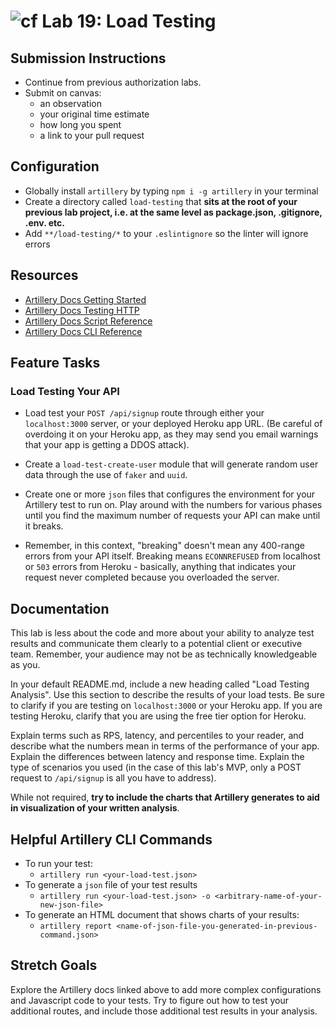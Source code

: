 ![cf](https://i.imgur.com/7v5ASc8.png) Lab 19: Load Testing
======

## Submission Instructions
* Continue from previous authorization labs.
* Submit on canvas: 
  * an observation
  * your original time estimate
  * how long you spent
  * a link to your pull request
  
 ## Configuration
 * Globally install `artillery` by typing `npm i -g artillery` in your terminal
 * Create a directory called `load-testing` that **sits at the root of your previous lab project, i.e. at the same level as package.json, .gitignore, .env. etc.**
 * Add `**/load-testing/*` to your `.eslintignore` so the linter will ignore errors

## Resources
* [Artillery Docs Getting Started](https://artillery.io/docs/getting-started/)
* [Artillery Docs Testing HTTP](https://artillery.io/docs/http-reference/#extracting-and-reusing-parts-of-a-response-request-chaining)
* [Artillery Docs Script Reference](https://artillery.io/docs/script-reference/)
* [Artillery Docs CLI Reference](https://artillery.io/docs/cli-reference/)

## Feature Tasks  

### Load Testing Your API
* Load test your `POST /api/signup` route through either your `localhost:3000` server, or your deployed Heroku app URL. (Be careful of overdoing it on your Heroku app, as they may send you email warnings that your app is getting a DDOS attack). 

* Create a `load-test-create-user` module that will generate random user data through the use of `faker` and `uuid`. 

* Create one or more `json` files that configures the environment for your Artillery test to run on. Play around with the numbers for various phases until you find the maximum number of requests your API can make until it breaks. 

* Remember, in this context, "breaking" doesn't mean any 400-range errors from your API itself. Breaking means `ECONNREFUSED` from localhost or `503` errors from Heroku - basically, anything that indicates your request never completed because you overloaded the server. 

## Documentation
This lab is less about the code and more about your ability to analyze test results and communicate them clearly to a potential client or executive team. Remember, your audience may not be as technically knowledgeable as you. 

In your default README.md, include a new heading called "Load Testing Analysis". Use this section to describe the results of your load tests. Be sure to clarify if you are testing on `localhost:3000` or your Heroku app. If you are testing Heroku, clarify that you are using the free tier option for Heroku. 

Explain terms such as RPS, latency, and percentiles to your reader, and describe what the numbers mean in terms of the performance of your app. Explain the differences between latency and response time. Explain the type of scenarios you used (in the case of this lab's MVP, only a POST request to `/api/signup` is all you have to address). 

While not required, **try to include the charts that Artillery generates to aid in visualization of your written analysis**. 

## Helpful Artillery CLI Commands
* To run your test:
  * `artillery run <your-load-test.json>`
* To generate a `json` file of your test results
  * `artillery run <your-load-test.json> -o <arbitrary-name-of-your-new-json-file>`
* To generate an HTML document that shows charts of your results:
  * `artillery report <name-of-json-file-you-generated-in-previous-command.json>`

## Stretch Goals
Explore the Artillery docs linked above to add more complex configurations and Javascript code to your tests. Try to figure out how to test your additional routes, and include those additional test results in your analysis. 
